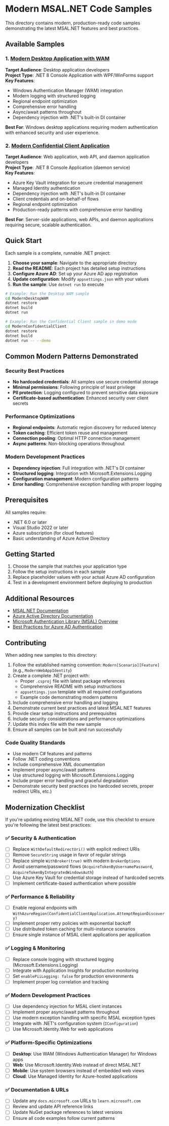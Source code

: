 # Modern MSAL.NET Code Samples

This directory contains modern, production-ready code samples demonstrating the latest MSAL.NET features and best practices.

## Available Samples

### 1. [Modern Desktop Application with WAM](ModernDesktopWAM/)
**Target Audience**: Desktop application developers  
**Project Type**: .NET 8 Console Application with WPF/WinForms support  
**Key Features**:
- Windows Authentication Manager (WAM) integration
- Modern logging with structured logging
- Regional endpoint optimization
- Comprehensive error handling
- Async/await patterns throughout
- Dependency injection with .NET's built-in DI container

**Best For**: Windows desktop applications requiring modern authentication with enhanced security and user experience.

### 2. [Modern Confidential Client Application](ModernConfidentialClient/)
**Target Audience**: Web application, web API, and daemon application developers  
**Project Type**: .NET 8 Console Application (daemon service)  
**Key Features**:
- Azure Key Vault integration for secure credential management
- Managed Identity authentication
- Dependency injection with .NET's built-in DI container
- Client credentials and on-behalf-of flows
- Regional endpoint optimization
- Production-ready patterns with comprehensive error handling

**Best For**: Server-side applications, web APIs, and daemon applications requiring secure, scalable authentication.

## Quick Start

Each sample is a complete, runnable .NET project:

1. **Choose your sample**: Navigate to the appropriate directory
2. **Read the README**: Each project has detailed setup instructions
3. **Configure Azure AD**: Set up your Azure AD app registration
4. **Update configuration**: Modify `appsettings.json` with your values
5. **Run the sample**: Use `dotnet run` to execute

```bash
# Example: Run the Desktop WAM sample
cd ModernDesktopWAM
dotnet restore
dotnet build
dotnet run

# Example: Run the Confidential Client sample in demo mode
cd ModernConfidentialClient
dotnet restore
dotnet build
dotnet run -- --demo
```

## Common Modern Patterns Demonstrated

### Security Best Practices
- **No hardcoded credentials**: All samples use secure credential storage
- **Minimal permissions**: Following principle of least privilege
- **PII protection**: Logging configured to prevent sensitive data exposure
- **Certificate-based authentication**: Enhanced security over client secrets

### Performance Optimizations
- **Regional endpoints**: Automatic region discovery for reduced latency
- **Token caching**: Efficient token reuse and management
- **Connection pooling**: Optimal HTTP connection management
- **Async patterns**: Non-blocking operations throughout

### Modern Development Practices
- **Dependency injection**: Full integration with .NET's DI container
- **Structured logging**: Integration with Microsoft.Extensions.Logging
- **Configuration management**: Modern configuration patterns
- **Error handling**: Comprehensive exception handling with proper logging

## Prerequisites

All samples require:
- .NET 6.0 or later
- Visual Studio 2022 or later
- Azure subscription (for cloud features)
- Basic understanding of Azure Active Directory

## Getting Started

1. Choose the sample that matches your application type
2. Follow the setup instructions in each sample
3. Replace placeholder values with your actual Azure AD configuration
4. Test in a development environment before deploying to production

## Additional Resources

- [MSAL.NET Documentation](https://learn.microsoft.com/azure/active-directory/develop/msal-net-overview)
- [Azure Active Directory Documentation](https://learn.microsoft.com/azure/active-directory/)
- [Microsoft Authentication Library (MSAL) Overview](https://learn.microsoft.com/azure/active-directory/develop/msal-overview)
- [Best Practices for Azure AD Authentication](https://learn.microsoft.com/azure/active-directory/develop/authentication-best-practices)

## Contributing

When adding new samples to this directory:
1. Follow the established naming convention: `Modern[Scenario][Feature]` (e.g., `ModernWebAppIdentity`)
2. Create a complete .NET project with:
   - Proper `.csproj` file with latest package references
   - Comprehensive README with setup instructions
   - `appsettings.json` template with all required configurations
   - Example code demonstrating modern patterns
3. Include comprehensive error handling and logging
4. Demonstrate current best practices and latest MSAL.NET features
5. Provide clear setup instructions and prerequisites
6. Include security considerations and performance optimizations
7. Update this index file with the new sample
8. Ensure all samples can be built and run successfully

### Code Quality Standards
- Use modern C# features and patterns
- Follow .NET coding conventions
- Include comprehensive XML documentation
- Implement proper async/await patterns
- Use structured logging with Microsoft.Extensions.Logging
- Include proper error handling and graceful degradation
- Demonstrate security best practices (no hardcoded secrets, proper redirect URIs, etc.)

## Modernization Checklist

If you're updating existing MSAL.NET code, use this checklist to ensure you're following the latest best practices:

### ✅ Security & Authentication
- [ ] Replace `WithDefaultRedirectUri()` with explicit redirect URIs
- [ ] Remove `SecureString` usage in favor of regular strings
- [ ] Replace simple `WithBroker(true)` with modern `BrokerOptions`
- [ ] Avoid username/password flows (`AcquireTokenByUsernamePassword`, `AcquireTokenByIntegratedWindowsAuth`)
- [ ] Use Azure Key Vault for credential storage instead of hardcoded secrets
- [ ] Implement certificate-based authentication where possible

### ✅ Performance & Reliability
- [ ] Enable regional endpoints with `WithAzureRegion(ConfidentialClientApplication.AttemptRegionDiscovery)`
- [ ] Implement proper retry policies with exponential backoff
- [ ] Use distributed token caching for multi-instance scenarios
- [ ] Ensure single instance of MSAL client applications per application

### ✅ Logging & Monitoring
- [ ] Replace console logging with structured logging (Microsoft.Extensions.Logging)
- [ ] Integrate with Application Insights for production monitoring
- [ ] Set `enablePiiLogging: false` for production environments
- [ ] Implement proper log correlation and tracking

### ✅ Modern Development Practices
- [ ] Use dependency injection for MSAL client instances
- [ ] Implement proper async/await patterns throughout
- [ ] Use modern exception handling with specific MSAL exception types
- [ ] Integrate with .NET's configuration system (`IConfiguration`)
- [ ] Use Microsoft.Identity.Web for web applications

### ✅ Platform-Specific Optimizations
- [ ] **Desktop**: Use WAM (Windows Authentication Manager) for Windows apps
- [ ] **Web**: Use Microsoft.Identity.Web instead of direct MSAL.NET
- [ ] **Mobile**: Use system browsers instead of embedded web views
- [ ] **Cloud**: Use Managed Identity for Azure-hosted applications

### ✅ Documentation & URLs
- [ ] Update any `docs.microsoft.com` URLs to `learn.microsoft.com`
- [ ] Review and update API reference links
- [ ] Update NuGet package references to latest versions
- [ ] Ensure all code examples follow current patterns
